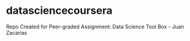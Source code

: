 # datasciencecoursera
Repo Created for Peer-graded Assignment: Data Science Tool Box - Juan Zacarias
